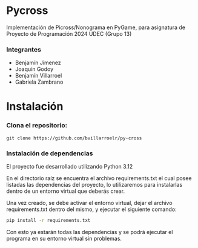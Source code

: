 # Pycross
Implementación de Picross/Nonograma en PyGame, para asignatura de Proyecto de Programación 2024 UDEC (Grupo 13)
### Integrantes
- Benjamín Jimenez
- Joaquín Godoy
- Benjamín Villarroel
- Gabriela Zambrano

# Instalación
### Clona el repositorio:
```git
git clone https://github.com/bvillarroelr/py-cross
```
### Instalación de dependencias
El proyecto fue desarrollado utilizando Python 3.12

En el directorio raíz se encuentra el archivo requirements.txt el cual posee listadas las dependencias del proyecto, lo utilizaremos para instalarlas dentro de un entorno virtual que deberás crear.

Una vez creado, se debe activar el entorno virtual, dejar el archivo requirements.txt dentro del mismo, y ejecutar el siguiente comando:
```bash
pip install -r requirements.txt
```
Con esto ya estarán todas las dependencias y se podrá ejecutar el programa en su entorno virtual sin problemas.